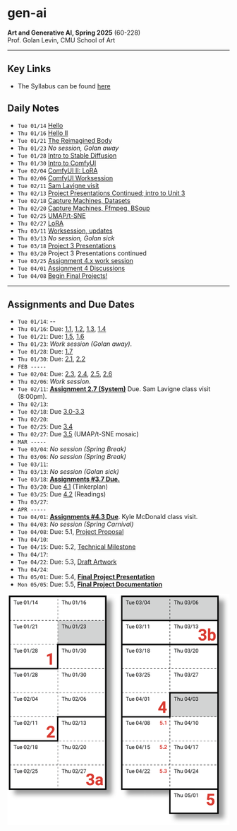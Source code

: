 # gen-ai

**Art and Generative AI, Spring 2025** (60-228)<br />
Prof. Golan Levin, CMU School of Art

---

## Key Links

* The Syllabus can be found [here](https://github.com/golanlevin/gen-ai/blob/main/syllabus/readme.md)

## Daily Notes

* `Tue 01/14` [Hello](daily_notes/0114.md)
* `Thu 01/16` [Hello II](daily_notes/0116.md)
* `Tue 01/21` [The Reimagined Body](daily_notes/0121.md)
* `Thu 01/23` *No session, Golan away*
* `Tue 01/28` [Intro to Stable Diffusion](daily_notes/0128.md)
* `Thu 01/30` [Intro to ComfyUI](daily_notes/0130.md)
* `Tue 02/04` [ComfyUI II: LoRA](daily_notes/0204.md)
* `Thu 02/06` [ComfyUI Worksession](daily_notes/0206.md)
* `Tue 02/11` [Sam Lavigne visit](daily_notes/0211.md)
* `Thu 02/13` [Project Presentations Continued; intro to Unit 3](daily_notes/0213.md)
* `Tue 02/18` [Capture Machines, Datasets](daily_notes/0218.md)
* `Thu 02/20` [Capture Machines, Ffmpeg, BSoup](daily_notes/0220.md)
* `Tue 02/25` [UMAP/t-SNE](daily_notes/0225.md)
* `Thu 02/27` [LoRA](daily_notes/0227.md)
* `Thu 03/11` [Worksession, updates](daily_notes/0311.md)
* `Thu 03/13` *No session, Golan sick*
* `Tue 03/18` [Project 3 Presentations](daily_notes/0318.md)
* `Thu 03/20` Project 3 Presentations continued
* `Tue 03/25` [Assignment 4.x work session](daily_notes/0325.md)
* `Tue 04/01` [Assignment 4 Discussions](daily_notes/0401.md)
* `Tue 04/08` [Begin Final Projects!](daily_notes/0408.md)

---

## Assignments and Due Dates

* `Tue 01/14`: --
* `Thu 01/16`: Due: [1.1](https://github.com/golanlevin/gen-ai/blob/main/assignments/assignment_1.md#11-administrative-tasks), [1.2](https://github.com/golanlevin/gen-ai/blob/main/assignments/assignment_1.md#12-report-an-ai-art-you-like), [1.3](https://github.com/golanlevin/gen-ai/blob/main/assignments/assignment_1.md#13-looking-outwards-algorithms-models-tools), [1.4](https://github.com/golanlevin/gen-ai/blob/main/assignments/assignment_1.md#14-viewing---response)
* `Tue 01/21`: Due: [1.5](https://github.com/golanlevin/gen-ai/blob/main/assignments/assignment_1.md#15-wrong-things), [1.6](https://github.com/golanlevin/gen-ai/blob/main/assignments/assignment_1.md#16-puppet-conditioning)
* `Thu 01/23`: *Work session (Golan away)*. 
* `Tue 01/28`: Due: [1.7](https://github.com/golanlevin/gen-ai/blob/main/assignments/assignment_1.md#17-dreamworld-self-portrait)
* `Thu 01/30`: Due: [2.1](https://github.com/golanlevin/gen-ai/blob/main/assignments/assignment_2.md#21-technical-overview-of-stable-diffusion), [2.2](https://github.com/golanlevin/gen-ai/blob/main/assignments/assignment_2.md#22-comfyui-ecosystem-exploration) 
* `FEB -----`
* `Tue 02/04`: Due: [2.3](https://github.com/golanlevin/gen-ai/blob/main/assignments/assignment_2.md#23-readings), [2.4](https://github.com/golanlevin/gen-ai/blob/main/assignments/assignment_2.md#24-helpful-viewings), [2.5](https://github.com/golanlevin/gen-ai/blob/main/assignments/assignment_2.md#25-image-analysis-with-comfy), [2.6](https://github.com/golanlevin/gen-ai/blob/main/assignments/assignment_2.md#26-style-transfer--upscaling-in-comfy)
* `Thu 02/06`: *Work session.*
* `Tue 02/11`: [**Assignment 2.7 (System)**](https://github.com/golanlevin/gen-ai/blob/main/assignments/assignment_2.md#27-a-generative-system-in-comfy-6-hours-due-211) Due. Sam Lavigne class visit (8:00pm). 
* `Thu 02/13`: 
* `Tue 02/18`: Due [3.0-3.3](assignments/assignment_3.md)
* `Thu 02/20`: 
* `Tue 02/25`: Due [3.4](https://github.com/golanlevin/gen-ai/blob/main/assignments/assignment_3.md#34-draft-collection-500-images)
* `Thu 02/27`: Due [3.5](https://github.com/golanlevin/gen-ai/blob/main/assignments/assignment_3.md#35-umapt-sne-mosaic) (UMAP/t-SNE mosaic)
* `MAR -----`
* `Tue 03/04`: *No session (Spring Break)*
* `Thu 03/06`: *No session (Spring Break)*
* `Tue 03/11`: 
* `Thu 03/13`: *No session (Golan sick)*
* `Tue 03/18`: [**Assignments #3.7 Due.**](https://github.com/golanlevin/gen-ai/blob/main/assignments/assignment_3.md#37-present-andor-use-your-personal-image-dataset)
* `Thu 03/20`: Due [4.1](https://github.com/golanlevin/gen-ai/blob/main/assignments/assignment_4.md#41-specify-tools-in-our-spreadsheet) (Tinkerplan)
* `Tue 03/25`: Due [4.2](https://github.com/golanlevin/gen-ai/blob/main/assignments/assignment_4.md#42-readings-slop-other-ais) (Readings)
* `Thu 03/27`: 
* `APR -----`
* `Tue 04/01`: [**Assignments #4.3 Due**](https://github.com/golanlevin/gen-ai/blob/main/assignments/assignment_4.md#43-experiments). Kyle McDonald class visit.
* `Thu 04/03`: *No session (Spring Carnival)*
* `Tue 04/08`: Due: 5.1, [Project Proposal](assignments/assignment_5.md#51proposal)
* `Thu 04/10`: 
* `Tue 04/15`: Due: 5.2, [Technical Milestone](assignments/assignment_5.md#52-technical-milestone)
* `Thu 04/17`: 
* `Tue 04/22`: Due: 5.3, [Draft Artwork](assignments/assignment_5.md#53-draft-artwork)
* `Thu 04/24`:  
* `Thu 05/01`: Due: 5.4, [**Final Project Presentation**](assignments/assignment_5.md#54-final-project-presentation)
* `Mon 05/05`: Due: 5.5, [**Final Project Documentation**](assignments/assignment_5.md#55-final-project-documentation)

![Assignment Schedule](syllabus/schedule-new.png)

